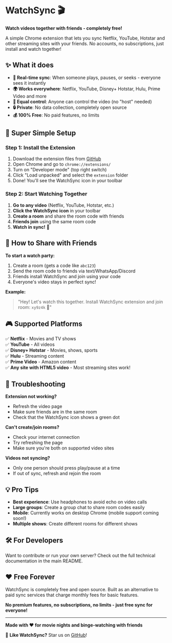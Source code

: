 # WatchSync 🎬

**Watch videos together with friends - completely free!**

A simple Chrome extension that lets you sync Netflix, YouTube, Hotstar and other streaming sites with your friends. No accounts, no subscriptions, just install and watch together!

## ✨ What it does

- **🎯 Real-time sync**: When someone plays, pauses, or seeks - everyone sees it instantly
- **🌍 Works everywhere**: Netflix, YouTube, Disney+ Hotstar, Hulu, Prime Video and more
- **👥 Equal control**: Anyone can control the video (no "host" needed)
- **🔒 Private**: No data collection, completely open source
- **💰 100% Free**: No paid features, no limits

## 🚀 Super Simple Setup

### Step 1: Install the Extension
1. Download the extension files from [GitHub](https://github.com/nikhilpathiyil/watchsync)
2. Open Chrome and go to `chrome://extensions/`
3. Turn on "Developer mode" (top right switch)
4. Click "Load unpacked" and select the `extension` folder
5. Done! You'll see the WatchSync icon in your toolbar

### Step 2: Start Watching Together
1. **Go to any video** (Netflix, YouTube, Hotstar, etc.)
2. **Click the WatchSync icon** in your toolbar  
3. **Create a room** and share the room code with friends
4. **Friends join** using the same room code
5. **Watch in sync!** 🎉

## 📱 How to Share with Friends

**To start a watch party:**
1. Create a room (gets a code like `abc123`)
2. Send the room code to friends via text/WhatsApp/Discord
3. Friends install WatchSync and join using your code
4. Everyone's video stays in perfect sync!

**Example:**
> "Hey! Let's watch this together. Install WatchSync extension and join room: `xy9z4k` 🍿"

## 🎮 Supported Platforms

✅ **Netflix** - Movies and TV shows  
✅ **YouTube** - All videos  
✅ **Disney+ Hotstar** - Movies, shows, sports  
✅ **Hulu** - Streaming content  
✅ **Prime Video** - Amazon content  
✅ **Any site with HTML5 video** - Most streaming sites work!

## 🔧 Troubleshooting

**Extension not working?**
- Refresh the video page
- Make sure friends are in the same room
- Check that the WatchSync icon shows a green dot

**Can't create/join rooms?**  
- Check your internet connection
- Try refreshing the page
- Make sure you're both on supported video sites

**Videos not syncing?**
- Only one person should press play/pause at a time
- If out of sync, refresh and rejoin the room

## 💡 Pro Tips

- **Best experience**: Use headphones to avoid echo on video calls
- **Large groups**: Create a group chat to share room codes easily  
- **Mobile**: Currently works on desktop Chrome (mobile support coming soon!)
- **Multiple shows**: Create different rooms for different shows

## 🛠️ For Developers

Want to contribute or run your own server? Check out the full technical documentation in the main README.

## ❤️ Free Forever

WatchSync is completely free and open source. Built as an alternative to paid sync services that charge monthly fees for basic features.

**No premium features, no subscriptions, no limits - just free sync for everyone!**

---

**Made with ❤️ for movie nights and binge-watching with friends**

🌟 **Like WatchSync?** Star us on [GitHub](https://github.com/nikhilpathiyil/watchsync)!